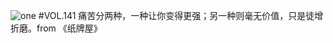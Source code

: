 ![one](http://image.wufazhuce.com/FrOLpplERHaTSSylRsE7U1-jRSeX)
#VOL.141
痛苦分两种，一种让你变得更强；另一种则毫无价值，只是徒增折磨。from 《纸牌屋》